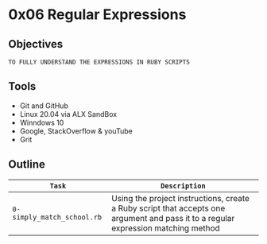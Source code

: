 # 0x06 Regular Expressions

## Objectives

`TO FULLY UNDERSTAND THE EXPRESSIONS IN RUBY SCRIPTS`

## Tools

* Git and GitHub
* Linux 20.04 via ALX SandBox
* Winndows 10 
* Google, StackOverflow & youTube
* Grit

## Outline

| `Task` | `Description` |
| ------ | ------------- |
| `0-simply_match_school.rb` | Using the project instructions, create a Ruby script that accepts one argument and pass it to a regular expression matching method |
